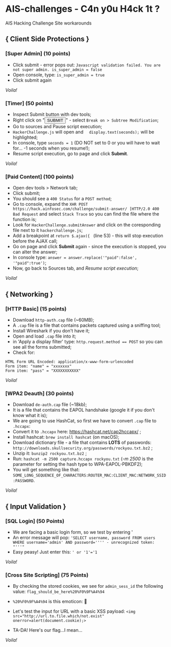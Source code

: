 # AIS-challenges - C4n y0u H4ck 1t ?
AIS Hacking Challenge Site workarounds

## { Client Side Protections }

### [Super Admin] (10 points)

 - Click submit - error pops out: `Javascript validation failed. You are not super admin. is_super_admin = false`
 - Open console, type: `is_super_admin = true`
 - Click submit again

_Voila!_


### [Timer] (50 points)
 - Inspect Submit button with dev tools;
 - Right click on "<button type="button" class="btn btn-success">SUBMIT</button>" - select `Break on > Subtree Modification`;
 - Go to sources and Pause script execution;
 - `HackerChallenge.js` will open and `  display.text(seconds);` will be highlighted;
 - In console, type `seconds = 1` (DO NOT set to 0 or you will have to wait for... -1 seconds when you resume!);
 - Resume script execution, go to page and click **Submit**.

_Voila!_


### [Paid Content] (100 points)
 - Open dev tools > Network tab;
 - Click submit;
 - You should see a `400 Status` for a `POST method`; 
 - Go to console, expand the `XHR POST https://hack.ainfosec.com/challenge/submit-answer/ [HTTP/2.0 400 Bad Request` and select `Stack Trace` so you can find the file where the function is;
 - Look for `HackerChallenge.submitAnswer` and click on the coresponding file next to it `hackerchallenge.js`;
 - Add a breakpoint at `return $.ajax({ ` (line 53) - this will stop execution before the AJAX call;
 - Go on page and click **Submit** again - since the execution is stopped, you can alter the answer;
 - In console type: `answer = answer.replace('"paid":false', '"paid":true')`;
 - Now, go back to Sources tab, and _Resume script execution_;

_Voila!_


## { Networking }

### [HTTP Basic] (15 points)

 - Download `http-auth.cap` file (~60MB);
 - A `.cap` file is a file that contains packets captured using a sniffing tool;
 - Install Wireshark if you don't have it;
 - Open and load `.cap` file into it;
 - in 'Apply a display filter' type: `http.request.method == POST` so you can see all the forms submitted;
 - Check for: 
 ```
 HTML Form URL Encoded: application/x-www-form-urlencoded
 Form item: "name" = "xxxxxxx"
 Form item: "pass" = "XXXXXXXXXXX"
 ```
_Voila!_

### [WPA2 Deauth] (30 points)

 - Download `de-auth.cap` file (~18kb);
 - It is a file that contains the EAPOL handshake (google it if you don't know what it is);
 - We are going to use HashCat, so first we have to convert `.cap` file to `.hccapx`:
 - Convert it to `.hccapx` here: https://hashcat.net/cap2hccapx/ ;
 - Install hashcat: `brew install hashcat` (on macOS);
 - Download dictionary file - a file that contains **LOTS** of passwords: `http://downloads.skullsecurity.org/passwords/rockyou.txt.bz2` ;
 - Unzip it: `bunzip2 rockyou.txt.bz2` ;
 - Run: `hashcat -m 2500 capture.hccapx rockyou.txt` 
 (_-m 2500_ is the parameter for setting the hash type to WPA-EAPOL-PBKDF2);
 - You will get something like that: `SOME_LONG_SEQUENCE_OF_CHARACTERS:ROUTER_MAC:CLIENT_MAC:NETWORK_SSID:PASSWORD`.

_Voila!_

## { Input Validation } 

### [SQL Login] (50 Points)

 - We are facing a basic login form, so we test by entering '
 - An error message will pop: `'SELECT username, password FROM users WHERE username='admin' AND password='''' - unrecognized token: "'''"`
 - Easy peasy! Just enter this: `' or '1'='1`
 
_Voila!_

### [Cross Site Scripting] (75 Points)

 - By checking the stored cookies, we see for `admin_sess_id` the following value: `flag_should_be_here%20%F0%9F%A4%94`
 - `%20%F0%9F%A4%94` is this emoticon: 🤔

 - Let's test the input for URL with a basic XSS payload: 
 `<img src="http://url.to.file.which/not.exist" onerror=alert(document.cookie);>`
 - TA-DA! Here's our flag...I mean...

_Voila!_
